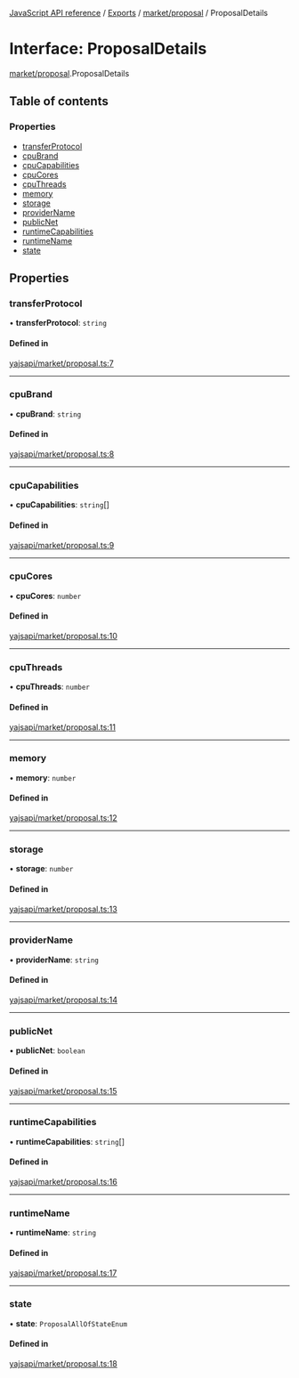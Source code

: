 [JavaScript API reference](../README) / [Exports](../modules) / [market/proposal](../modules/market_proposal) / ProposalDetails

# Interface: ProposalDetails

[market/proposal](../modules/market_proposal).ProposalDetails

## Table of contents

### Properties

- [transferProtocol](market_proposal.ProposalDetails#transferprotocol)
- [cpuBrand](market_proposal.ProposalDetails#cpubrand)
- [cpuCapabilities](market_proposal.ProposalDetails#cpucapabilities)
- [cpuCores](market_proposal.ProposalDetails#cpucores)
- [cpuThreads](market_proposal.ProposalDetails#cputhreads)
- [memory](market_proposal.ProposalDetails#memory)
- [storage](market_proposal.ProposalDetails#storage)
- [providerName](market_proposal.ProposalDetails#providername)
- [publicNet](market_proposal.ProposalDetails#publicnet)
- [runtimeCapabilities](market_proposal.ProposalDetails#runtimecapabilities)
- [runtimeName](market_proposal.ProposalDetails#runtimename)
- [state](market_proposal.ProposalDetails#state)

## Properties

### transferProtocol

• **transferProtocol**: `string`

#### Defined in

[yajsapi/market/proposal.ts:7](https://github.com/golemfactory/yajsapi/blob/d7422f1/yajsapi/market/proposal.ts#L7)

___

### cpuBrand

• **cpuBrand**: `string`

#### Defined in

[yajsapi/market/proposal.ts:8](https://github.com/golemfactory/yajsapi/blob/d7422f1/yajsapi/market/proposal.ts#L8)

___

### cpuCapabilities

• **cpuCapabilities**: `string`[]

#### Defined in

[yajsapi/market/proposal.ts:9](https://github.com/golemfactory/yajsapi/blob/d7422f1/yajsapi/market/proposal.ts#L9)

___

### cpuCores

• **cpuCores**: `number`

#### Defined in

[yajsapi/market/proposal.ts:10](https://github.com/golemfactory/yajsapi/blob/d7422f1/yajsapi/market/proposal.ts#L10)

___

### cpuThreads

• **cpuThreads**: `number`

#### Defined in

[yajsapi/market/proposal.ts:11](https://github.com/golemfactory/yajsapi/blob/d7422f1/yajsapi/market/proposal.ts#L11)

___

### memory

• **memory**: `number`

#### Defined in

[yajsapi/market/proposal.ts:12](https://github.com/golemfactory/yajsapi/blob/d7422f1/yajsapi/market/proposal.ts#L12)

___

### storage

• **storage**: `number`

#### Defined in

[yajsapi/market/proposal.ts:13](https://github.com/golemfactory/yajsapi/blob/d7422f1/yajsapi/market/proposal.ts#L13)

___

### providerName

• **providerName**: `string`

#### Defined in

[yajsapi/market/proposal.ts:14](https://github.com/golemfactory/yajsapi/blob/d7422f1/yajsapi/market/proposal.ts#L14)

___

### publicNet

• **publicNet**: `boolean`

#### Defined in

[yajsapi/market/proposal.ts:15](https://github.com/golemfactory/yajsapi/blob/d7422f1/yajsapi/market/proposal.ts#L15)

___

### runtimeCapabilities

• **runtimeCapabilities**: `string`[]

#### Defined in

[yajsapi/market/proposal.ts:16](https://github.com/golemfactory/yajsapi/blob/d7422f1/yajsapi/market/proposal.ts#L16)

___

### runtimeName

• **runtimeName**: `string`

#### Defined in

[yajsapi/market/proposal.ts:17](https://github.com/golemfactory/yajsapi/blob/d7422f1/yajsapi/market/proposal.ts#L17)

___

### state

• **state**: `ProposalAllOfStateEnum`

#### Defined in

[yajsapi/market/proposal.ts:18](https://github.com/golemfactory/yajsapi/blob/d7422f1/yajsapi/market/proposal.ts#L18)
